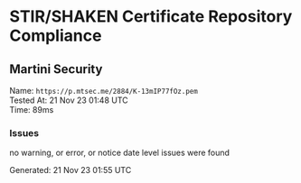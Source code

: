 # STIR/SHAKEN Certificate Repository Compliance

## Martini Security

Name: `https://p.mtsec.me/2884/K-13mIP77fOz.pem`\
Tested At: 21 Nov 23 01:48 UTC\
Time: 89ms

### Issues

no warning, or error, or notice date level issues were found

Generated: 21 Nov 23 01:55 UTC